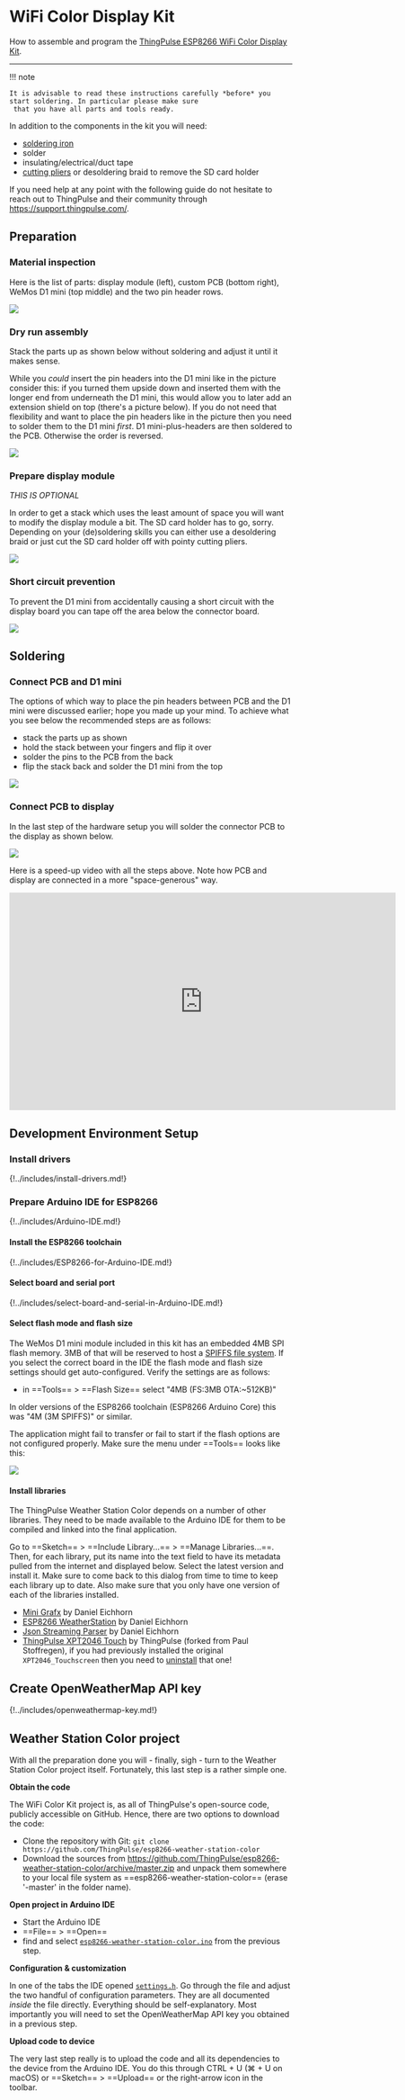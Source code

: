 # WiFi Color Display Kit

How to assemble and program the [ThingPulse ESP8266 WiFi Color Display Kit](https://thingpulse.com/product/esp8266-wifi-color-display-kit-2-4/).

---

!!! note

    It is advisable to read these instructions carefully *before* you start soldering. In particular please make sure
     that you have all parts and tools ready.

In addition to the components in the kit you will need:

- [soldering iron](https://thingpulse.com/go/soldering-iron/)
- solder
- insulating/electrical/duct tape
- [cutting pliers](https://thingpulse.com/go/cutting-pliers/) or desoldering braid to remove the SD card holder

If you need help at any point with the following guide do not hesitate to reach out to ThingPulse and their community
 through https://support.thingpulse.com/.

## Preparation

### Material inspection
Here is the list of parts: display module (left), custom PCB (bottom right), WeMos D1 mini (top middle) and the
two pin header rows.

![](../img/guides/wifi-color-display-kit/1-components.jpg)

### Dry run assembly
Stack the parts up as shown below without soldering and adjust it until it makes sense.

While you *could* insert the pin headers into the D1 mini like in the picture consider this: if you turned them
upside down and inserted them with the longer end from underneath the D1 mini, this would allow you to later add an
extension shield on top (there's a picture below). If you do not need that flexibility and want to place the pin
headers like in the picture then you need to solder them to the D1 mini *first*. D1 mini-plus-headers are then
soldered to the PCB. Otherwise the order is reversed.

![](../img/guides/wifi-color-display-kit/2-dry-run-stack.jpg)

### Prepare display module

*THIS IS OPTIONAL*

In order to get a stack which uses the least amount of space you will want to modify the display module a bit. The
SD card holder has to go, sorry. Depending on your (de)soldering skills you can either use a desoldering braid or
just cut the SD card holder off with pointy cutting pliers.

![](../img/guides/wifi-color-display-kit/3-cut-off-sd-card-slot.jpg)

### Short circuit prevention

To prevent the D1 mini from accidentally causing a short circuit with the display board you can tape off the area
below the connector board.

![](../img/guides/wifi-color-display-kit/4-protect-with-tape.jpg)

## Soldering

### Connect PCB and D1 mini

The options of which way to place the pin headers between PCB and the D1 mini were discussed earlier; hope you made
up your mind. To achieve what you see below the recommended steps are as follows:

- stack the parts up as shown
- hold the stack between your fingers and flip it over
- solder the pins to the PCB from the back
- flip the stack back and solder the D1 mini from the top

![](../img/guides/wifi-color-display-kit/5-WeMos-D1-mini-on-PCB.jpg)

### Connect PCB to display

In the last step of the hardware setup you will solder the connector PCB to the display as shown below.

![](../img/guides/wifi-color-display-kit/6-solder-connector-PCB-to-display-PCB.jpg)

Here is a speed-up video with all the steps above. Note how PCB and display are connected in a more "space-generous"
way.

<iframe width="688" height="387" src="https://www.youtube.com/embed/7fbGS4MjoMk?rel=0" frameborder="0"
allow="autoplay; encrypted-media" allowfullscreen></iframe>

## Development Environment Setup

### Install drivers
{!../includes/install-drivers.md!}

### Prepare Arduino IDE for ESP8266
{!../includes/Arduino-IDE.md!}

#### Install the ESP8266 toolchain
{!../includes/ESP8266-for-Arduino-IDE.md!}

#### Select board and serial port
{!../includes/select-board-and-serial-in-Arduino-IDE.md!}

#### Select flash mode and flash size
The WeMos D1 mini module included in this kit has an embedded 4MB SPI flash memory. 3MB of that will be reserved to host a [SPIFFS file system](https://github.com/pellepl/spiffs). If you select the correct board in the IDE the flash mode and flash size settings should get auto-configured. Verify the settings are as follows:

- in ==Tools== > ==Flash Size== select "4MB (FS:3MB OTA:~512KB)"

In older versions of the ESP8266 toolchain (ESP8266 Arduino Core) this was "4M (3M SPIFFS)" or similar.

The application might fail to transfer or fail to start if the flash options are not configured properly. Make sure the menu under ==Tools== looks like this:

![](../img/guides/wifi-color-display-kit/7-arduino-ide-tool-menu.jpg)

#### Install libraries

The ThingPulse Weather Station Color depends on a number of other libraries. They need to be made available to the
Arduino IDE for them to be compiled and linked into the final application.

Go to ==Sketch== > ==Include Library...== > ==Manage Libraries...==. Then, for each library, put its name into the
text field to have its metadata pulled from the internet and displayed below. Select the latest version and install
it. Make sure to come back to this dialog from time to time to keep each library up to date. Also make sure that you
only have one version of each of the libraries installed.

- [Mini Grafx](https://github.com/ThingPulse/minigrafx) by Daniel Eichhorn
- [ESP8266 WeatherStation](https://github.com/ThingPulse/esp8266-weather-station) by Daniel Eichhorn
- [Json Streaming Parser](https://github.com/squix78/json-streaming-parser) by Daniel Eichhorn
- [ThingPulse XPT2046 Touch](https://github.com/ThingPulse/XPT2046_Touchscreen#xpt2046-touchscreen-arduino-library) by ThingPulse (forked from Paul Stoffregen), if you had previously installed the original `XPT2046_Touchscreen` then you need to [uninstall](https://github.com/arduino/Arduino/wiki/Library-Manager-FAQ#how-can-i-delete-a-library) that one!

## Create OpenWeatherMap API key

{!../includes/openweathermap-key.md!}

## Weather Station Color project

With all the preparation done you will - finally, sigh - turn to the Weather Station Color project itself.
Fortunately, this last step is a rather simple one.

**Obtain the code**

The WiFi Color Kit project is, as all of ThingPulse's open-source code, publicly accessible on GitHub. Hence, there
are two options to download the code:

- Clone the repository with Git: `git clone https://github.com/ThingPulse/esp8266-weather-station-color`
- Download the sources from https://github.com/ThingPulse/esp8266-weather-station-color/archive/master.zip and unpack
 them somewhere to your local file system as ==esp8266-weather-station-color== (erase '-master' in the folder name).

**Open project in Arduino IDE**

- Start the Arduino IDE
- ==File== > ==Open==
- find and select [`esp8266-weather-station-color.ino`](https://github.com/ThingPulse/esp8266-weather-station-color/blob/master/esp8266-weather-station-color.ino)
from the previous step.

**Configuration & customization**

In one of the tabs the IDE opened [`settings.h`](https://github.com/ThingPulse/esp8266-weather-station-color/blob/master/settings.h).
Go through the file and adjust the two handful of configuration parameters. They are all documented _inside_ the file
directly. Everything should be self-explanatory. Most importantly you will need to set the OpenWeatherMap API key you
obtained in a previous step.

**Upload code to device**

The very last step really is to upload the code and all its dependencies to the device from the Arduino IDE. You do
this through CTRL + U (⌘ + U on macOS) or ==Sketch== > ==Upload== or the right-arrow icon in the toolbar.
